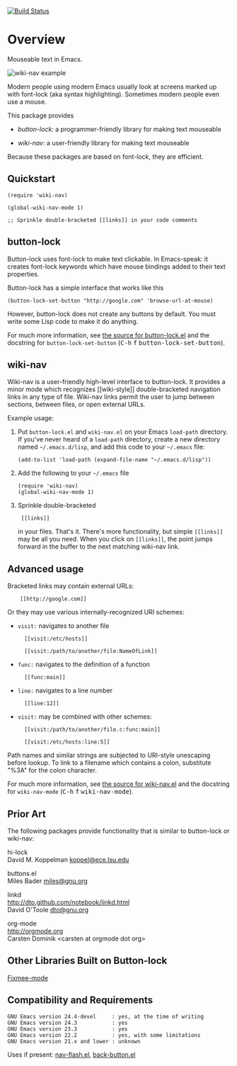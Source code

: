 [![Build Status](https://secure.travis-ci.org/rolandwalker/button-lock.png?branch=master)](http://travis-ci.org/rolandwalker/button-lock)

# Overview

Mouseable text in Emacs.

![wiki-nav example](https://raw.githubusercontent.com/rolandwalker/button-lock/master/wiki_nav_example.png)

Modern people using modern Emacs usually look at screens marked up with
font-lock (aka syntax highlighting).  Sometimes modern people even use a
mouse.

This package provides

* *button-lock:* a programmer-friendly library for making text mouseable

* *wiki-nav:* a user-friendly library for making text mouseable

Because these packages are based on font-lock, they are efficient.

## Quickstart

```elisp
(require 'wiki-nav)
 
(global-wiki-nav-mode 1)
 
;; Sprinkle double-bracketed [[links]] in your code comments
```

## button-lock

Button-lock uses font-lock to make text clickable.  In Emacs-speak: it
creates font-lock keywords which have mouse bindings added to their
text properties.

Button-lock has a simple interface that works like this

```elisp
(button-lock-set-button "http://google.com" 'browse-url-at-mouse)
```

However, button-lock does not create any buttons by default.  You must write
some Lisp code to make it do anything.

For much more information, see [the source for button-lock.el](https://github.com/rolandwalker/button-lock/blob/master/button-lock.el)
and the docstring for `button-lock-set-button` (<kbd>C-h</kbd> <kbd>f</kbd> <kbd>button-lock-set-button</kbd>).

## wiki-nav

Wiki-nav is a user-friendly high-level interface to button-lock.  It
provides a minor mode which recognizes [[wiki-style]] double-bracketed
navigation links in any type of file.  Wiki-nav links permit the user
to jump between sections, between files, or open external URLs.

Example usage:

1. Put `button-lock.el` and `wiki-nav.el` on your Emacs `load-path`
   directory.  If you've never heard of a `load-path` directory, create a
   new directory named `~/.emacs.d/lisp`, and add this code to your
   `~/.emacs` file:

	```elisp
	(add-to-list 'load-path (expand-file-name "~/.emacs.d/lisp"))
	```

2. Add the following to your `~/.emacs` file

	```elisp
	(require 'wiki-nav)
	(global-wiki-nav-mode 1)
	```

3. Sprinkle double-bracketed

		[[links]]

   in your files.  That's it.  There's more functionality, but simple `[[links]]`
   may be all you need.  When you click on `[[links]]`, the point jumps forward
   in the buffer to the next matching wiki-nav link.

## Advanced usage

Bracketed links may contain external URLs:

		[[http://google.com]]

Or they may use various internally-recognized URI schemes:

* `visit:` navigates to another file

		[[visit:/etc/hosts]]

		[[visit:/path/to/another/file:NameOfLink]]

* `func:` navigates to the definition of a function

		[[func:main]]

* `line:` navigates to a line number

		[[line:12]]

* `visit:` may be combined with other schemes:

		[[visit:/path/to/another/file.c:func:main]]

		[[visit:/etc/hosts:line:5]]

Path names and similar strings are subjected to URI-style unescaping before
lookup.  To link to a filename which contains a colon, substitute "%3A" for
the colon character.

For much more information, see [the source for wiki-nav.el](https://github.com/rolandwalker/button-lock/blob/master/wiki-nav.el)
and the docstring for `wiki-nav-mode` (<kbd>C-h</kbd> <kbd>f</kbd> <kbd>wiki-nav-mode</kbd>).

## Prior Art

The following packages provide functionality that is similar to button-lock
or wiki-nav:

hi-lock  
David M. Koppelman <koppel@ece.lsu.edu>

buttons.el  
Miles Bader <miles@gnu.org>

linkd  
<http://dto.github.com/notebook/linkd.html>  
David O'Toole <dto@gnu.org>

org-mode  
<http://orgmode.org>  
Carsten Dominik &lt;carsten at orgmode dot org&gt;

## Other Libraries Built on Button-lock

[Fixmee-mode](http://github.com/rolandwalker/fixmee)

## Compatibility and Requirements

	GNU Emacs version 24.4-devel     : yes, at the time of writing
	GNU Emacs version 24.3           : yes
	GNU Emacs version 23.3           : yes
	GNU Emacs version 22.2           : yes, with some limitations
	GNU Emacs version 21.x and lower : unknown

Uses if present: [nav-flash.el](http://github.com/rolandwalker/nav-flash), [back-button.el](http://github.com/rolandwalker/back-button)
